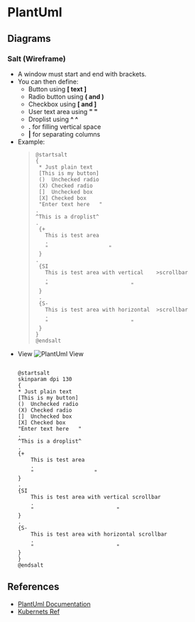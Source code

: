 # PlantUml

## Diagrams
### Salt (Wireframe)
* A window must start and end with brackets. 
* You can then define:
  * Button using **[ text ]**
  * Radio button using **( and )**
  * Checkbox using **[ and ]**
  * User text area using **" "**
  * Droplist using **^ ^**
  * **.** for filling vertical space
  * **|** for separating columns
* Example:
    >```
    >@startsalt
    >{
    >  * Just plain text
    >  [This is my button]
    >  ()  Unchecked radio
    >  (X) Checked radio
    >  []  Unchecked box
    >  [X] Checked box
    >  "Enter text here   "
    > .
    > ^This is a droplist^
    > .
    >  {+  
    >    This is test area
    >    . 
    >    "                   "
    >  }
    > .
    >  {SI  
    >    This is test area with vertical    >scrollbar
    >    .     
    >    "                          "
    >  }
    >  .
    >  {S-  
    >    This is test area with horizontal  >scrollbar
    >    .     
    >    "                          "
    >  }
    >}
    >@endsalt
    >```
* View
  ![PlantUml View](http://plantuml.com/plantuml/proxy?cache=no&src=https://raw.githubusercontent.com/deepaksama/Knowledge/main/plantuml/templates/plantuml-example.puml)
    ``` plantuml

    @startsalt
    skinparam dpi 130
    {
    * Just plain text
    [This is my button]
    ()  Unchecked radio
    (X) Checked radio
    []  Unchecked box
    [X] Checked box
    "Enter text here   "
    .
    ^This is a droplist^
    .
    {+  
        This is test area
        . 
        "                   "
    }
    .
    {SI  
        This is test area with vertical scrollbar
        .     
        "                          "
    }
    .
    {S-  
        This is test area with horizontal scrollbar
        .     
        "                          "
    }
    }
    @endsalt
    ```
## References
* [PlantUml Documentation](https://plantuml.com)
* [Kubernets Ref](https://github.com/dcasati/kubernetes-PlantUML)
